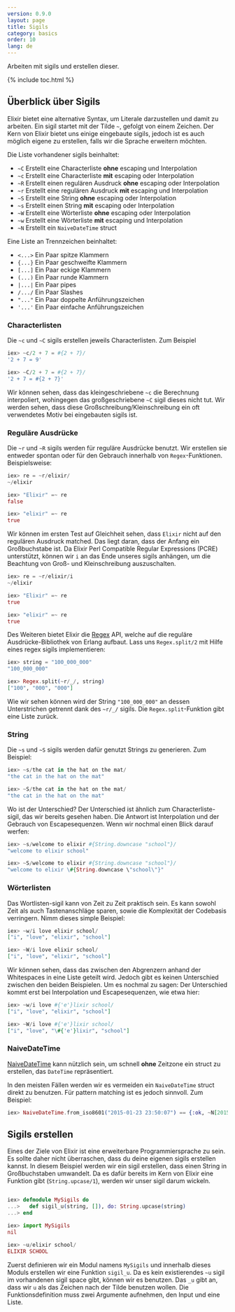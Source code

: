 ```yaml
---
version: 0.9.0
layout: page
title: Sigils
category: basics
order: 10
lang: de
---
```


Arbeiten mit sigils und erstellen dieser.

{% include toc.html %}

## Überblick über Sigils

Elixir bietet eine alternative Syntax, um Literale darzustellen und damit zu arbeiten. Ein sigil startet mit der Tilde `~`, gefolgt von einem Zeichen. Der Kern von Elixir bietet uns einige eingebaute sigils, jedoch ist es auch möglich eigene zu erstellen, falls wir die Sprache erweitern möchten.

Die Liste vorhandener sigils beinhaltet:

  - `~C` Erstellt eine Characterliste **ohne** escaping und Interpolation
  - `~c` Erstellt eine Characterliste **mit** escaping oder Interpolation
  - `~R` Erstellt einen regulären Ausdruck **ohne** escaping oder Interpolation
  - `~r` Erstellt eine regulären Ausdruck **mit** escaping und Interpolation
  - `~S` Erstellt eine String **ohne** escaping oder Interpolation
  - `~s` Erstellt einen String **mit** escaping oder Interpolation
  - `~W` Erstellt eine Wörterliste **ohne** escaping oder Interpolation
  - `~w` Erstellt eine Wörterliste **mit** escaping und Interpolation
  - `~N` Erstellt ein `NaiveDateTime` struct

Eine Liste an Trennzeichen beinhaltet:

  - `<...>` Ein Paar spitze Klammern
  - `{...}` Ein Paar geschweifte Klammern
  - `[...]` Ein Paar eckige Klammern
  - `(...)` Ein Paar runde Klammern
  - `|...|` Ein Paar pipes
  - `/.../` Ein Paar Slashes
  - `"..."` Ein Paar doppelte Anführungszeichen
  - `'...'` Ein Paar einfache Anführungszeichen

### Characterlisten

Die `~c` und `~C` sigils erstellen jeweils Characterlisten. Zum Beispiel

```elixir
iex> ~c/2 + 7 = #{2 + 7}/
'2 + 7 = 9'

iex> ~C/2 + 7 = #{2 + 7}/
'2 + 7 = #{2 + 7}'
```

Wir können sehen, dass das kleingeschriebene `~c` die Berechnung interpoliert, wohingegen das großgeschriebene `~C` sigil dieses nicht tut. Wir werden sehen, dass diese Großschreibung/Kleinschreibung ein oft verwendetes Motiv bei eingebauten sigils ist.

### Reguläre Ausdrücke

Die `~r` und `~R` sigils werden für reguläre Ausdrücke benutzt. Wir erstellen sie entweder spontan oder für den Gebrauch innerhalb von `Regex`-Funktionen. Beispielsweise:

```elixir
iex> re = ~r/elixir/
~/elixir

iex> "Elixir" =~ re
false

iex> "elixir" =~ re
true
```

Wir können im ersten Test auf Gleichheit sehen, dass `Elixir` nicht auf den regulären Ausdruck matched. Das liegt daran, dass der Anfang ein Großbuchstabe ist. Da Elixir Perl Compatible Regular Expressions (PCRE) unterstützt, können wir `i` an das Ende unseres sigils anhängen, um die Beachtung von Groß- und Kleinschreibung auszuschalten.

```elixir
iex> re = ~r/elixir/i
~/elixir

iex> "Elixir" =~ re
true

iex> "elixir" =~ re
true
```

Des Weiteren bietet Elixir die [Regex](http://elixir-lang.org/docs/stable/elixir/Regex.html) API, welche auf die reguläre Ausdrücke-Bibliothek von Erlang aufbaut. Lass uns `Regex.split/2` mit Hilfe eines regex sigils implementieren:

```elixir
iex> string = "100_000_000"
"100_000_000"

iex> Regex.split(~r/_/, string)
["100", "000", "000"]
```

Wie wir sehen können wird der String `"100_000_000"` an dessen Unterstrichen getrennt dank des `~r/_/` sigils. Die `Regex.split`-Funktion gibt eine Liste zurück.

### String

Die `~s` und `~S` sigils werden dafür genutzt Strings zu generieren. Zum Beispiel:

```elixir
iex> ~s/the cat in the hat on the mat/
"the cat in the hat on the mat"

iex> ~S/the cat in the hat on the mat/
"the cat in the hat on the mat"
```

Wo ist der Unterschied? Der Unterschied ist ähnlich zum Characterliste-sigil, das wir bereits gesehen haben. Die Antwort ist Interpolation und der Gebrauch von Escapesequenzen. Wenn wir nochmal einen Blick darauf werfen:

```elixir
iex> ~s/welcome to elixir #{String.downcase "school"}/
"welcome to elixir school"

iex> ~S/welcome to elixir #{String.downcase "school"}/
"welcome to elixir \#{String.downcase \"school\"}"
```

### Wörterlisten

Das Wortlisten-sigil kann von Zeit zu Zeit praktisch sein. Es kann sowohl Zeit als auch Tastenanschläge sparen, sowie die Komplexität der Codebasis verringern. Nimm dieses simple Beispiel:

```elixir
iex> ~w/i love elixir school/
["i", "love", "elixir", "school"]

iex> ~W/i love elixir school/
["i", "love", "elixir", "school"]
```

Wir können sehen, dass das zwischen den Abgrenzern anhand der Whitespaces in eine Liste geteilt wird. Jedoch gibt es keinen Unterschied zwischen den beiden Beispielen. Um es nochmal zu sagen: Der Unterschied kommt erst bei Interpolation und Escapesequenzen, wie etwa hier:

```elixir
iex> ~w/i love #{'e'}lixir school/
["i", "love", "elixir", "school"]

iex> ~W/i love #{'e'}lixir school/
["i", "love", "\#{'e'}lixir", "school"]
```

### NaiveDateTime

[NaiveDateTime](http://elixir-lang.org/docs/stable/elixir/NaiveDateTime.html) kann nützlich sein, um schnell **ohne** Zeitzone ein struct zu erstellen, das `DateTime` repräsentiert.

In den meisten Fällen werden wir es vermeiden ein `NaiveDateTime` struct direkt zu benutzen. Für pattern matching ist es jedoch sinnvoll. Zum Beispiel:

```elixir
iex> NaiveDateTime.from_iso8601("2015-01-23 23:50:07") == {:ok, ~N[2015-01-23 23:50:07]}
```

## Sigils erstellen

Eines der Ziele von Elixir ist eine erweiterbare Programmiersprache zu sein. Es sollte daher nicht überraschen, dass du deine eigenen sigils erstellen kannst. In diesem Beispiel werden wir ein sigil erstellen, dass einen String in Großbuchstaben umwandelt. Da es dafür bereits im Kern von Elixir eine Funktion gibt (`String.upcase/1`), werden wir unser sigil darum wickeln.

```elixir

iex> defmodule MySigils do
...>   def sigil_u(string, []), do: String.upcase(string)
...> end

iex> import MySigils
nil

iex> ~u/elixir school/
ELIXIR SCHOOL
```

Zuerst definieren wir ein Modul namens `MySigils` und innerhalb dieses Moduls erstellen wir eine Funktion `sigil_u`. Da es kein existierendes `~u` sigil im vorhandenen sigil space gibt, können wir es benutzen. Das `_u` gibt an, dass wir `u` als das Zeichen nach der Tilde benutzen wollen. Die Funktionsdefinition muss zwei Argumente aufnehmen, den Input und eine Liste.
